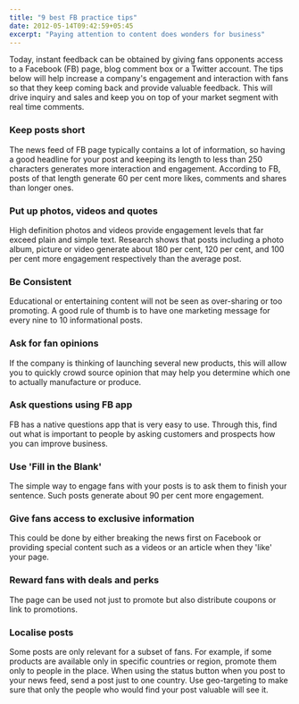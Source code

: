 ```yaml
---
title: "9 best FB practice tips"
date: 2012-05-14T09:42:59+05:45
excerpt: "Paying attention to content does wonders for business"
---
```


Today, instant feedback can be obtained by giving fans opponents access to a Facebook (FB) page, blog comment box or a Twitter account. The tips below will help increase a company's engagement and interaction with fans so that they keep coming back and provide valuable feedback. This will drive inquiry and sales and keep you on top of your market segment with real time comments.

### Keep posts short

The news feed of FB page typically contains a lot of information, so having a good headline for your post and keeping its length to less than 250 characters generates more interaction and engagement. According to FB, posts of that length generate 60 per cent more likes, comments and shares than longer ones.

### Put up photos, videos and quotes

High definition photos and videos provide engagement levels that far exceed plain and simple text. Research shows that posts including a photo album, picture or video generate about 180 per cent, 120 per cent, and 100 per cent more engagement respectively than the average post.

### Be Consistent

Educational or entertaining content will not be seen as over-sharing or too promoting. A good rule of thumb is to have one marketing message for every nine to 10 informational posts.

### Ask for fan opinions

If the company is thinking of launching several new products, this will allow you to quickly crowd source opinion that may help you determine which one to actually manufacture or produce.

### Ask questions using FB app

FB has a native questions app that is very easy to use. Through this, find out what is important to people by asking customers and prospects how you can improve business.

### Use 'Fill in the Blank'

The simple way to engage fans with your posts is to ask them to finish your sentence. Such posts generate about 90 per cent more engagement.

### Give fans access to exclusive information

This could be done by either breaking the news first on Facebook or providing special content such as a videos or an article when they 'like' your page.

### Reward fans with deals and perks

The page can be used not just to promote but also distribute coupons or link to promotions.

### Localise posts

Some posts are only relevant for a subset of fans. For example, if some products are available only in specific countries or region, promote them only to people in the place. When using the status button when you post to your news feed, send a post just to one country. Use geo-targeting to make sure that only the people who would find your post valuable will see it.
